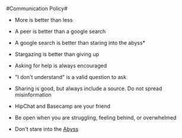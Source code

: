 #Communication Policy#

* More is better than less
* A peer is better than a google search
* A google search is better than staring into the abyss*
* Stargazing is better than giving up
* Asking for help is always encouraged
* "I don't understand" is a valid question to ask
* Sharing is good, but always include a source. Do not spread misinformation
* HipChat and Basecamp are your friend
* Be open when you are struggling, feeling behind, or overwhelmed

* Don't stare into the [Abyss](http://blog.8thlight.com/justin-herrick/2012/09/18/adapting-to-change.html)
